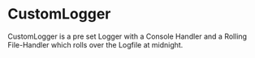 # CustomLogger

CustomLogger is a pre set Logger with a Console Handler and a Rolling File-Handler which rolls over the Logfile at midnight.
